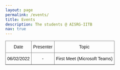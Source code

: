 ```yaml
---
layout: page
permalink: /events/
title: Events
description: The students @ AISRG-IITB
nav: true
---
```


<style type="text/css">
.tg  {border-collapse:collapse;border-spacing:0;margin:0px auto;}
.tg td{border-color:black;border-style:solid;border-width:1px;font-family:Arial, sans-serif;font-size:14px;
  overflow:hidden;padding:10px 5px;word-break:normal;}
.tg th{border-color:black;border-style:solid;border-width:1px;font-family:Arial, sans-serif;font-size:14px;
  font-weight:normal;overflow:hidden;padding:10px 5px;word-break:normal;}
.tg .tg-c3ow{border-color:inherit;text-align:center;vertical-align:top}
@media screen and (max-width: 767px) {.tg {width: auto !important;}.tg col {width: auto !important;}.tg-wrap {overflow-x: auto;-webkit-overflow-scrolling: touch;margin: auto 0px;}}</style>
<div class="tg-wrap"><table class="tg">
<thead>
  <tr>
    <th class="tg-c3ow">Date</th>
    <th class="tg-c3ow">Presenter</th>
    <th class="tg-c3ow">Topic</th>
  </tr>
</thead>
<tbody>
  <tr>
    <td class="tg-c3ow">06/02/2022</td>
    <td class="tg-c3ow"> - </td>
    <td class="tg-c3ow">First Meet (Microsoft Teams)</td>
  </tr>
</tbody>
</table></div>